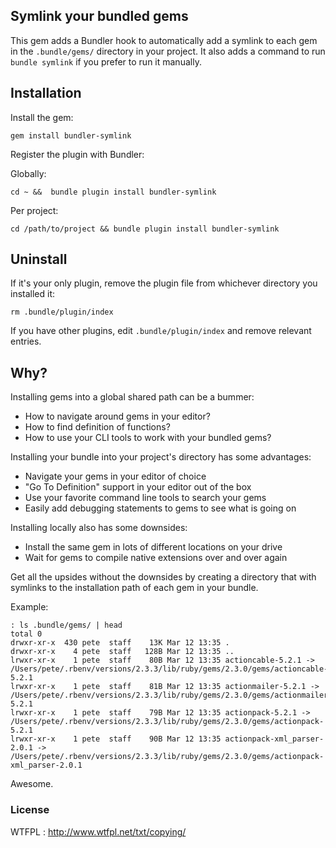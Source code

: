 ## Symlink your bundled gems

This gem adds a Bundler hook to automatically add a symlink to each gem
in the `.bundle/gems/` directory in your project. It also adds a command
to run `bundle symlink` if you prefer to run it manually.

## Installation

Install the gem:

`gem install bundler-symlink`

Register the plugin with Bundler:

Globally:

`cd ~ &&  bundle plugin install bundler-symlink`

Per project:

`cd /path/to/project && bundle plugin install bundler-symlink`


## Uninstall

If it's your only plugin, remove the plugin file from whichever
directory you installed it:

`rm .bundle/plugin/index`

If you have other plugins, edit `.bundle/plugin/index` and remove
relevant entries.

## Why?

Installing gems into a global shared path can be a bummer:

- How to navigate around gems in your editor?
- How to find definition of functions?
- How to use your CLI tools to work with your bundled gems?

Installing your bundle into your project's directory has some advantages:

- Navigate your gems in your editor of choice
- "Go To Definition" support in your editor out of the box
- Use your favorite command line tools to search your gems
- Easily add debugging statements to gems to see what is going on

Installing locally also has some downsides:

- Install the same gem in lots of different locations on your drive
- Wait for gems to compile native extensions over and over again

Get all the upsides without the downsides by creating a directory that
with symlinks to the installation path of each gem in your bundle.


Example:

```
: ls .bundle/gems/ | head
total 0
drwxr-xr-x  430 pete  staff    13K Mar 12 13:35 .
drwxr-xr-x    4 pete  staff   128B Mar 12 13:35 ..
lrwxr-xr-x    1 pete  staff    80B Mar 12 13:35 actioncable-5.2.1 -> /Users/pete/.rbenv/versions/2.3.3/lib/ruby/gems/2.3.0/gems/actioncable-5.2.1
lrwxr-xr-x    1 pete  staff    81B Mar 12 13:35 actionmailer-5.2.1 -> /Users/pete/.rbenv/versions/2.3.3/lib/ruby/gems/2.3.0/gems/actionmailer-5.2.1
lrwxr-xr-x    1 pete  staff    79B Mar 12 13:35 actionpack-5.2.1 -> /Users/pete/.rbenv/versions/2.3.3/lib/ruby/gems/2.3.0/gems/actionpack-5.2.1
lrwxr-xr-x    1 pete  staff    90B Mar 12 13:35 actionpack-xml_parser-2.0.1 -> /Users/pete/.rbenv/versions/2.3.3/lib/ruby/gems/2.3.0/gems/actionpack-xml_parser-2.0.1
```

Awesome.

### License

WTFPL : http://www.wtfpl.net/txt/copying/
